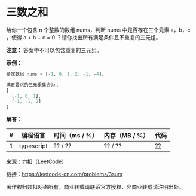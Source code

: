# 三数之和

给你一个包含 n 个整数的数组 nums，判断 nums 中是否存在三个元素 a，b，c ，使得 a + b + c = 0 ？请你找出所有满足条件且不重复的三元组。

**注意：** 答案中不可以包含重复的三元组。

**示例：**

``` javascript
给定数组 nums = [-1, 0, 1, 2, -1, -4]，

满足要求的三元组集合为：
[
  [-1, 0, 1],
  [-1, -1, 2]
]
```

**解答：**

**#**|**编程语言**|**时间（ms / %）**|**内存（MB / %）**|**代码**
--|--|--|--|--
1|typescript|?? / ??|?? / ??|[??](./typescript/ac_v1.ts)

来源：力扣（LeetCode）

链接：https://leetcode-cn.com/problems/3sum

著作权归领扣网络所有。商业转载请联系官方授权，非商业转载请注明出处。。
